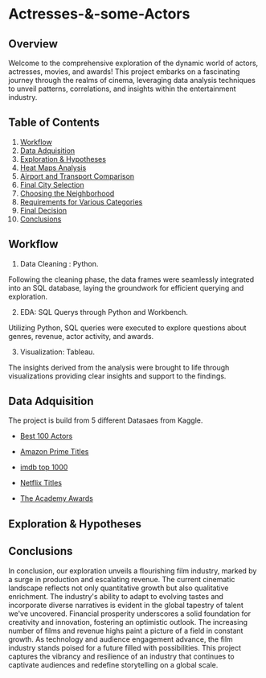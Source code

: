 # Actresses-&-some-Actors

## Overview

Welcome to the comprehensive exploration of the dynamic world of actors, actresses, movies, and awards! This project embarks on a fascinating journey through the realms of cinema, leveraging data analysis techniques to unveil patterns, correlations, and insights within the entertainment industry.

## Table of Contents

1. [Workflow](#Workflow)
2. [Data Adquisition](#data-adquisition)
3. [Exploration & Hypotheses](#exploration-&-hypotheses)
4. [Heat Maps Analysis](#heat-maps-analysis)
5. [Airport and Transport Comparison](#airport-and-transport-comparison)
6. [Final City Selection](#final-city-selection)
7. [Choosing the Neighborhood](#choosing-the-neighborhood)
8. [Requirements for Various Categories](#requirements-for-various-categories)
9. [Final Decision](#final-decision)
10. [Conclusions](#conclusions)


## Workflow

1. Data Cleaning : Python.

Following the cleaning phase, the data frames were seamlessly integrated into an SQL database, laying the groundwork for efficient querying and exploration.

2. EDA: SQL Querys through Python and Workbench.

Utilizing Python, SQL queries were executed to explore questions about genres, revenue, actor activity, and awards.

3. Visualization: Tableau. 

The insights derived from the analysis were brought to life through visualizations providing clear insights and support to the findings.


## Data Adquisition

The project is build from 5 different Datasaes from Kaggle.

- [Best 100 Actors](https://www.kaggle.com/datasets/iamsouravbanerjee/top-100-greatest-hollywood-actors-of-all-time)

- [Amazon Prime Titles](https://www.kaggle.com/datasets/shivamb/amazon-prime-movies-and-tv-shows)

- [imdb top 1000](https://www.kaggle.com/datasets/harshitshankhdhar/imdb-dataset-of-top-1000-movies-and-tv-shows)

- [Netflix Titles](https://www.kaggle.com/datasets/shivamb/netflix-shows)

- [The Academy Awards](https://www.kaggle.com/datasets/theacademy/academy-awards)


## Exploration & Hypotheses




## Conclusions

In conclusion, our exploration unveils a flourishing film industry, marked by a surge in production and escalating revenue. The current cinematic landscape reflects not only quantitative growth but also qualitative enrichment. The industry's ability to adapt to evolving tastes and incorporate diverse narratives is evident in the global tapestry of talent we've uncovered. Financial prosperity underscores a solid foundation for creativity and innovation, fostering an optimistic outlook. The increasing number of films and revenue highs paint a picture of a field in constant growth. As technology and audience engagement advance, the film industry stands poised for a future filled with possibilities. This project captures the vibrancy and resilience of an industry that continues to captivate audiences and redefine storytelling on a global scale.
